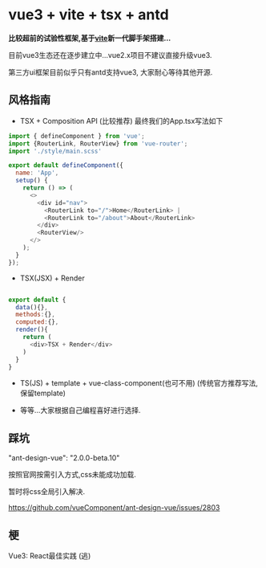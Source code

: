 # vue3 + vite + tsx + antd

**比较超前的试验性框架,基于[vite](https://vite-design.surge.sh/guide/chinese-doc.html)新一代脚手架搭建...**

 目前vue3生态还在逐步建立中...vue2.x项目不建议直接升级vue3. 
 
 第三方ui框架目前似乎只有antd支持vue3, 大家耐心等待其他开源.

## 风格指南
* TSX + Composition API (比较推荐)
最终我们的App.tsx写法如下
```javascript
import { defineComponent } from 'vue';
import {RouterLink, RouterView} from 'vue-router';
import './style/main.scss'

export default defineComponent({
  name: 'App',
  setup() {
    return () => (
      <>
        <div id="nav">
          <RouterLink to="/">Home</RouterLink> |
          <RouterLink to="/about">About</RouterLink>
        </div>
        <RouterView/>
      </>
    );
  }
});

```
* TSX(JSX) + Render 

``` javascript

export default {
  data(){},
  methods:{},
  computed:{},
  render(){
    return (
      <div>TSX + Render</div>
    )
  }
}
```

* TS(JS) + template + vue-class-component(也可不用) (传统官方推荐写法,保留template)

* 等等...大家根据自己编程喜好进行选择.

## 踩坑
"ant-design-vue": "2.0.0-beta.10"

按照官网按需引入方式,css未能成功加载.

暂时将css全局引入解决.

https://github.com/vueComponent/ant-design-vue/issues/2803

## 梗

Vue3: React最佳实践 (逃)

